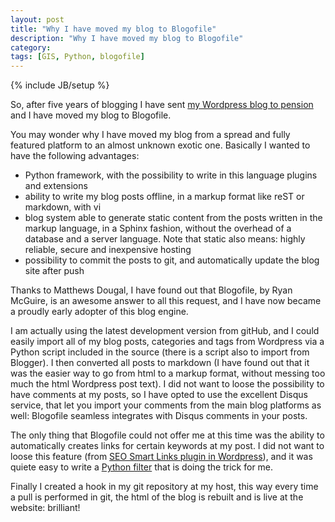 ```yaml
---
layout: post
title: "Why I have moved my blog to Blogofile"
description: "Why I have moved my blog to Blogofile"
category:
tags: [GIS, Python, blogofile]
---
```

{% include JB/setup %}

So, after five years of blogging I have sent <a href='http://oldblog.paolocorti.net/'>my Wordpress blog to pension</a> and I have moved my blog to Blogofile.

You may wonder why I have moved my blog from a spread and fully featured platform to an almost unknown exotic one.
Basically I wanted to have the following advantages:

* Python framework, with the possibility to write in this language plugins and extensions
* ability to write my blog posts offline, in a markup format like reST or markdown, with vi
* blog system able to generate static content from the posts written in the markup language, in a Sphinx fashion, without the overhead of a database and a server language. Note that static also means: highly reliable, secure and inexpensive hosting
* possibility to commit the posts to git, and automatically update the blog site after push

Thanks to Matthews Dougal, I have found out that Blogofile, by Ryan McGuire, is an awesome answer to all this request, and I have now became a proudly early adopter of this blog engine.

I am actually using the latest development version from gitHub, and I could easily import all of my blog posts, categories and tags from Wordpress via a Python script included in the source (there is a script also to import from Blogger).
I then converted all posts to markdown (I have found out that it was the easier way to go from html to a markup format, without messing too much the html Wordpress post text).
I did not want to loose the possibility to have comments at my posts, so I have opted to use the excellent Disqus service, that let you import your comments from the main blog platforms as well: Blogofile seamless integrates with Disqus comments in your posts.

The only thing that Blogofile could not offer me at this time was the ability to automatically creates links for certain keywords at my post.
I did not want to loose this feature (from <a href='http://wordpress.org/extend/plugins/seo-automatic-links/'>SEO Smart Links plugin in Wordpress</a>), and it was quiete easy to write a <a href='https://github.com/EnigmaCurry/blogofile/pull/85'>Python filter</a> that is doing the trick for me.

Finally I created a hook in my git repository at my host, this way every time a pull is performed in git, the html of the blog is rebuilt and is live at the website: brilliant!
